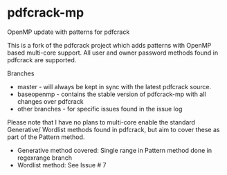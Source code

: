 # pdfcrack-mp
OpenMP update with patterns for pdfcrack

This is a fork of the pdfcrack project which adds patterns with OpenMP based multi-core support. All user and owner password methods found in pdfcrack are supported.

Branches
* master - will always be kept in sync with the latest pdfcrack source.
* baseopenmp - contains the stable version of pdfcrack-mp with all changes over pdfcrack
* other branches - for specific issues found in the issue log

Please note that I have no plans to multi-core enable the standard Generative/ Wordlist methods found in pdfcrack, but aim to cover these as part of the Pattern method.
* Generative method covered: Single range in Pattern method done in regexrange branch
* Wordlist method: See Issue # 7
